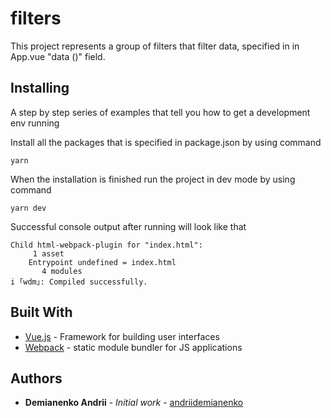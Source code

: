 # filters

This project represents a group of filters that filter data, specified in in App.vue "data ()" field.

## Installing

A step by step series of examples that tell you how to get a development env running

Install all the packages that is specified in package.json
by using command

```
yarn
```

When the installation is finished run the project in dev mode
by using command

```
yarn dev
```

Successful console output after running will look like that

```
Child html-webpack-plugin for "index.html":
     1 asset
    Entrypoint undefined = index.html
       4 modules
i ｢wdm｣: Compiled successfully.

```

## Built With

* [Vue.js](https://vuejs.org) - Framework for building user interfaces
* [Webpack](https://webpack.js.org/) -  static module bundler for JS applications
 

## Authors

* **Demianenko Andrii** - *Initial work* - [andriidemianenko](https://github.com/andriidemianenko)